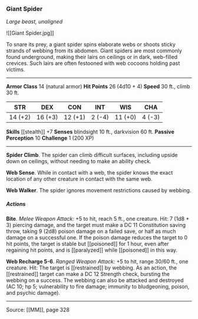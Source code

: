 ### Giant Spider
_Large beast, unaligned_

![[Giant Spider.jpg]]

To snare its prey, a giant spider spins elaborate webs or shoots sticky strands of webbing from its abdomen. Giant spiders are most commonly found underground, making their lairs on ceilings or in dark, web-filled crevices. Such lairs are often festooned with web cocoons holding past victims.





---

**Armor Class** 14 (natural armor)
**Hit Points** 26 (4d10 + 4)
**Speed** 30 ft., climb 30 ft.

| STR     | DEX     | CON     | INT     | WIS     | CHA     |
|---------|---------|---------|---------|---------|---------|
| 14 (+2) | 16 (+3) | 12 (+1) | 2 (-4) | 11 (+0) | 4 (-3) |

**Skills** [[stealth]] +7
**Senses** blindsight 10 ft., darkvision 60 ft.
**Passive Perception** 10
**Challenge** 1 (200 XP)

---

**Spider Climb**. The spider can climb difficult surfaces, including upside down on ceilings, without needing to make an ability check.

**Web Sense**. While in contact with a web, the spider knows the exact location of any other creature in contact with the same web.

**Web Walker**. The spider ignores movement restrictions caused by webbing.

##### Actions
**Bite**. _Melee Weapon Attack:_ +5 to hit, reach 5 ft., one creature. Hit: 7 (1d8 + 3) piercing damage, and the target must make a DC 11 Constitution saving throw, taking 9 (2d8) poison damage on a failed save, or half as much damage on a successful one. If the poison damage reduces the target to 0 hit points, the target is stable but [[poisoned]] for 1 hour, even after regaining hit points, and is [[paralyzed]] while [[poisoned]] in this way.

**Web Recharge 5-6**. _Ranged Weapon Attack:_ +5 to hit, range 30/60 ft., one creature. Hit: The target is [[restrained]] by webbing. As an action, the [[restrained]] target can make a DC 12 Strength check, bursting the webbing on a success. The webbing can also be attacked and destroyed (AC 10; hp 5; vulnerability to fire damage; immunity to bludgeoning, poison, and psychic damage).


---

Source: [[MM]], page 328